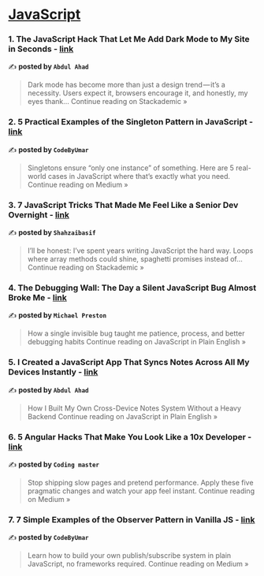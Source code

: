 
<h1><a href=https://medium.com/tag/javascript-development/recommended target="_blank" rel="noopener noreferrer">JavaScript</a></h1>
<h3>1. The JavaScript Hack That Let Me Add Dark Mode to My Site in Seconds - <a href="https://blog.stackademic.com/the-javascript-hack-that-let-me-add-dark-mode-to-my-site-in-seconds-e3bef85b071a?source=rss------javascript_development-5" target="_blank" rel="noopener noreferrer">link</a></h3>

✍️ **posted by `Abdul Ahad`**

<blockquote>Dark mode has become more than just a design trend — it’s a necessity. Users expect it, browsers encourage it, and honestly, my eyes thank…
Continue reading on Stackademic »</blockquote>

<h3>2. 5 Practical Examples of the Singleton Pattern in JavaScript - <a href="https://codebyumar.medium.com/5-practical-examples-of-the-singleton-pattern-in-javascript-b73e8cbd32d0?source=rss------javascript_development-5" target="_blank" rel="noopener noreferrer">link</a></h3>

✍️ **posted by `CodeByUmar`**

<blockquote>Singletons ensure “only one instance” of something. Here are 5 real-world cases in JavaScript where that’s exactly what you need.
Continue reading on Medium »</blockquote>

<h3>3. 7 JavaScript Tricks That Made Me Feel Like a Senior Dev Overnight - <a href="https://blog.stackademic.com/7-javascript-tricks-that-made-me-feel-like-a-senior-dev-overnight-d13c3b7523a8?source=rss------javascript_development-5" target="_blank" rel="noopener noreferrer">link</a></h3>

✍️ **posted by `Shahzaibasif`**

<blockquote>I’ll be honest: I’ve spent years writing JavaScript the hard way. Loops where array methods could shine, spaghetti promises instead of…
Continue reading on Stackademic »</blockquote>

<h3>4. The Debugging Wall: The Day a Silent JavaScript Bug Almost Broke Me - <a href="https://javascript.plainenglish.io/the-debugging-wall-the-day-a-silent-javascript-bug-almost-broke-me-08294f3b4d3f?source=rss------javascript_development-5" target="_blank" rel="noopener noreferrer">link</a></h3>

✍️ **posted by `Michael Preston`**

<blockquote>How a single invisible bug taught me patience, process, and better debugging habits
Continue reading on JavaScript in Plain English »</blockquote>

<h3>5. I Created a JavaScript App That Syncs Notes Across All My Devices Instantly - <a href="https://javascript.plainenglish.io/i-created-a-javascript-app-that-syncs-notes-across-all-my-devices-instantly-83bcb0e0c505?source=rss------javascript_development-5" target="_blank" rel="noopener noreferrer">link</a></h3>

✍️ **posted by `Abdul Ahad`**

<blockquote>How I Built My Own Cross-Device Notes System Without a Heavy Backend
Continue reading on JavaScript in Plain English »</blockquote>

<h3>6. 5 Angular Hacks That Make You Look Like a 10x Developer - <a href="https://medium.com/@saneekadam1326/5-angular-hacks-that-make-you-look-like-a-10x-developer-c7f1a431bd9a?source=rss------javascript_development-5" target="_blank" rel="noopener noreferrer">link</a></h3>

✍️ **posted by `Coding master`**

<blockquote>Stop shipping slow pages and pretend performance. Apply these five pragmatic changes and watch your app feel instant.
Continue reading on Medium »</blockquote>

<h3>7. 7 Simple Examples of the Observer Pattern in Vanilla JS - <a href="https://codebyumar.medium.com/7-simple-examples-of-the-observer-pattern-in-vanilla-js-16c24cb2be62?source=rss------javascript_development-5" target="_blank" rel="noopener noreferrer">link</a></h3>

✍️ **posted by `CodeByUmar`**

<blockquote>Learn how to build your own publish/subscribe system in plain JavaScript, no frameworks required.
Continue reading on Medium »</blockquote>

